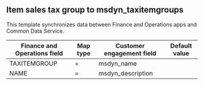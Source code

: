 ## Item sales tax group to msdyn_taxitemgroups

This template synchronizes data between Finance and Operations apps and Common Data Service.

Finance and Operations field | Map type | Customer engagement field | Default value
---|---|---|---
TAXITEMGROUP | = | msdyn_name | 
NAME | = | msdyn_description | 
